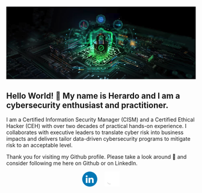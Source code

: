<p align="center">
  <img src="/assets/images/cysec banner.png">
</p>

## Hello World! 👋 My name is Herardo and I am a cybersecurity enthusiast and practitioner. 

I am a Certified Information Security Manager (CISM) and a Certified Ethical Hacker (CEH) with over two decades of practical hands-on experience. I collaborates with executive leaders to translate cyber risk into business impacts and delivers tailor data-driven cybersecurity programs to mitigate risk to an acceptable level.

Thank you for visiting my Github profile. Please take a look around 👀 and consider following me here on Github or on LinkedIn.

<p style="display: flex; justify-content: center; align-items: center; gap: 20px;">
  <a href="https://linkedin.com/in/herardomartinez" style="text-decoration: none;">
    <img src="/assets/images/LinkedIn.png" alt="LinkedIn Profile" title="LinkedIn" width="40" height="40">
  </a>
  <a href="https://github.com/herardo-m" style="text-decoration: none;">
    <img src="/assets/images/Github.png" alt="Github Profile" title="Github" width="40" height="40">
  </a>
</p>
